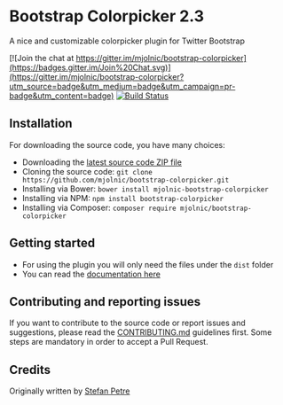 # Bootstrap Colorpicker 2.3

A nice and customizable colorpicker plugin for Twitter Bootstrap

[![Join the chat at https://gitter.im/mjolnic/bootstrap-colorpicker](https://badges.gitter.im/Join%20Chat.svg)](https://gitter.im/mjolnic/bootstrap-colorpicker?utm_source=badge&utm_medium=badge&utm_campaign=pr-badge&utm_content=badge) [![Build Status](https://travis-ci.org/mjolnic/bootstrap-colorpicker.png)](https://travis-ci.org/mjolnic/bootstrap-colorpicker)
 
## Installation
For downloading the source code, you have many choices:

- Downloading the [latest source code ZIP file](https://github.com/mjolnic/bootstrap-colorpicker/archive/master.zip)
- Cloning the source code: `git clone https://github.com/mjolnic/bootstrap-colorpicker.git`
- Installing via Bower: `bower install mjolnic-bootstrap-colorpicker`
- Installing via NPM: `npm install bootstrap-colorpicker`
- Installing via Composer: `composer require mjolnic/bootstrap-colorpicker`

## Getting started
- For using the plugin you will only need the files under the `dist` folder
- You can read the [documentation here](http://mjolnic.github.io/bootstrap-colorpicker/)

## Contributing and reporting issues
If you want to contribute to the source code or report issues and suggestions, please read the [CONTRIBUTING.md](CONTRIBUTING.md) guidelines first. Some steps are mandatory in order to accept a Pull Request.

## Credits
Originally written by [Stefan Petre](http://www.eyecon.ro/)
